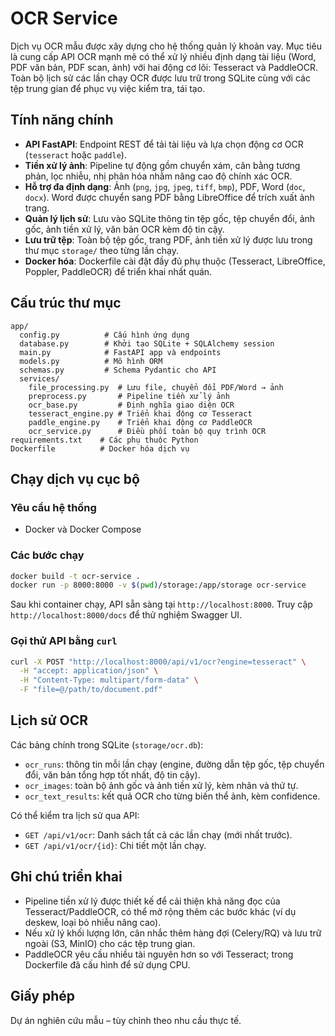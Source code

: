 # OCR Service

Dịch vụ OCR mẫu được xây dựng cho hệ thống quản lý khoản vay. Mục tiêu là cung cấp API OCR mạnh mẽ có thể xử lý nhiều định dạng tài liệu (Word, PDF văn bản, PDF scan, ảnh) với hai động cơ lõi: Tesseract và PaddleOCR. Toàn bộ lịch sử các lần chạy OCR được lưu trữ trong SQLite cùng với các tệp trung gian để phục vụ việc kiểm tra, tái tạo.

## Tính năng chính

- **API FastAPI**: Endpoint REST để tải tài liệu và lựa chọn động cơ OCR (`tesseract` hoặc `paddle`).
- **Tiền xử lý ảnh**: Pipeline tự động gồm chuyển xám, cân bằng tương phản, lọc nhiễu, nhị phân hóa nhằm nâng cao độ chính xác OCR.
- **Hỗ trợ đa định dạng**: Ảnh (`png`, `jpg`, `jpeg`, `tiff`, `bmp`), PDF, Word (`doc`, `docx`). Word được chuyển sang PDF bằng LibreOffice để trích xuất ảnh trang.
- **Quản lý lịch sử**: Lưu vào SQLite thông tin tệp gốc, tệp chuyển đổi, ảnh gốc, ảnh tiền xử lý, văn bản OCR kèm độ tin cậy.
- **Lưu trữ tệp**: Toàn bộ tệp gốc, trang PDF, ảnh tiền xử lý được lưu trong thư mục `storage/` theo từng lần chạy.
- **Docker hóa**: Dockerfile cài đặt đầy đủ phụ thuộc (Tesseract, LibreOffice, Poppler, PaddleOCR) để triển khai nhất quán.

## Cấu trúc thư mục

```
app/
  config.py          # Cấu hình ứng dụng
  database.py        # Khởi tạo SQLite + SQLAlchemy session
  main.py            # FastAPI app và endpoints
  models.py          # Mô hình ORM
  schemas.py         # Schema Pydantic cho API
  services/
    file_processing.py  # Lưu file, chuyển đổi PDF/Word → ảnh
    preprocess.py       # Pipeline tiền xử lý ảnh
    ocr_base.py         # Định nghĩa giao diện OCR
    tesseract_engine.py # Triển khai động cơ Tesseract
    paddle_engine.py    # Triển khai động cơ PaddleOCR
    ocr_service.py      # Điều phối toàn bộ quy trình OCR
requirements.txt    # Các phụ thuộc Python
Dockerfile          # Docker hóa dịch vụ
```

## Chạy dịch vụ cục bộ

### Yêu cầu hệ thống

- Docker và Docker Compose

### Các bước chạy

```bash
docker build -t ocr-service .
docker run -p 8000:8000 -v $(pwd)/storage:/app/storage ocr-service
```

Sau khi container chạy, API sẵn sàng tại `http://localhost:8000`. Truy cập `http://localhost:8000/docs` để thử nghiệm Swagger UI.

### Gọi thử API bằng `curl`

```bash
curl -X POST "http://localhost:8000/api/v1/ocr?engine=tesseract" \
  -H "accept: application/json" \
  -H "Content-Type: multipart/form-data" \
  -F "file=@/path/to/document.pdf"
```

## Lịch sử OCR

Các bảng chính trong SQLite (`storage/ocr.db`):

- `ocr_runs`: thông tin mỗi lần chạy (engine, đường dẫn tệp gốc, tệp chuyển đổi, văn bản tổng hợp tốt nhất, độ tin cậy).
- `ocr_images`: toàn bộ ảnh gốc và ảnh tiền xử lý, kèm nhãn và thứ tự.
- `ocr_text_results`: kết quả OCR cho từng biến thể ảnh, kèm confidence.

Có thể kiểm tra lịch sử qua API:

- `GET /api/v1/ocr`: Danh sách tất cả các lần chạy (mới nhất trước).
- `GET /api/v1/ocr/{id}`: Chi tiết một lần chạy.

## Ghi chú triển khai

- Pipeline tiền xử lý được thiết kế để cải thiện khả năng đọc của Tesseract/PaddleOCR, có thể mở rộng thêm các bước khác (ví dụ deskew, loại bỏ nhiễu nâng cao).
- Nếu xử lý khối lượng lớn, cân nhắc thêm hàng đợi (Celery/RQ) và lưu trữ ngoài (S3, MinIO) cho các tệp trung gian.
- PaddleOCR yêu cầu nhiều tài nguyên hơn so với Tesseract; trong Dockerfile đã cấu hình để sử dụng CPU.

## Giấy phép

Dự án nghiên cứu mẫu – tùy chỉnh theo nhu cầu thực tế.
